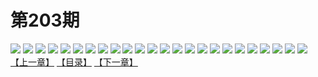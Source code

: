 # 第203期
![](https://mao.mhtupian.com/uploads/img/7563/142174/001.jpg)
![](https://mao.mhtupian.com/uploads/img/7563/142174/002.jpg)
![](https://mao.mhtupian.com/uploads/img/7563/142174/003.jpg)
![](https://mao.mhtupian.com/uploads/img/7563/142174/004.jpg)
![](https://mao.mhtupian.com/uploads/img/7563/142174/005.jpg)
![](https://mao.mhtupian.com/uploads/img/7563/142174/006.jpg)
![](https://mao.mhtupian.com/uploads/img/7563/142174/007.jpg)
![](https://mao.mhtupian.com/uploads/img/7563/142174/008.jpg)
![](https://mao.mhtupian.com/uploads/img/7563/142174/009.jpg)
![](https://mao.mhtupian.com/uploads/img/7563/142174/010.jpg)
![](https://mao.mhtupian.com/uploads/img/7563/142174/011.jpg)
![](https://mao.mhtupian.com/uploads/img/7563/142174/012.jpg)
![](https://mao.mhtupian.com/uploads/img/7563/142174/013.jpg)
![](https://mao.mhtupian.com/uploads/img/7563/142174/014.jpg)
![](https://mao.mhtupian.com/uploads/img/7563/142174/015.jpg)
![](https://mao.mhtupian.com/uploads/img/7563/142174/016.jpg)
![](https://mao.mhtupian.com/uploads/img/7563/142174/017.jpg)
![](https://mao.mhtupian.com/uploads/img/7563/142174/018.jpg)
![](https://mao.mhtupian.com/uploads/img/7563/142174/019.jpg)
![](https://mao.mhtupian.com/uploads/img/7563/142174/020.jpg)
![](https://mao.mhtupian.com/uploads/img/7563/142174/021.jpg)
![](https://mao.mhtupian.com/uploads/img/7563/142174/022.jpg)
![](https://mao.mhtupian.com/uploads/img/7563/142174/023.jpg)
![](https://mao.mhtupian.com/uploads/img/7563/142174/024.jpg)
[【上一章】](./79.md)
[【目录】](./READMD.md)
[【下一章】](./81.md)
